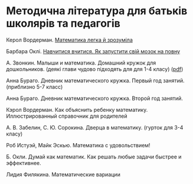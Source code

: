 # Методична література для батьків школярів та педагогів

Керол Вордерман. [Математика легка й зрозуміла](https://nashformat.ua/products/matematyka-legka-j-zrozumila-701514)

Барбара Оклі. [Навчитися вчитися. Як запустити свій мозок на повну](https://nashformat.ua/products/navchytysya-vchytysya.-yak-zapustyty-svij-mozok-na-povnu-709140)



А. Звонкин. Малыши и математика. Домашний кружок для дошкольников.  \(деякі глави чудово підходять для для 1-4 класу\) \([pdf](https://www.mccme.ru/free-books/zvonkine/zvonkine2.pdf)\)

Анна Бураго. Дневник математического кружка. Первый год занятий. \(приблизно 5-7 класс\)

Анна Бураго. Дневник математического кружка. Второй год занятий.

Кэрол Вордерман. Как объяснить ребенку математику. Иллюстрированный справочник для родителей

А. В. Забелин, С. Ю. Сорокина. Дверца в математику. \(гурток для 3-4 класу\)

 Роб Истуэй, Майк Эскью. Математика с удовольствием! 

Б. Окли. Думай как математик. Как решать любые задачи быстрее и эффективнее.

Лидия Филякина. Математические вариации

